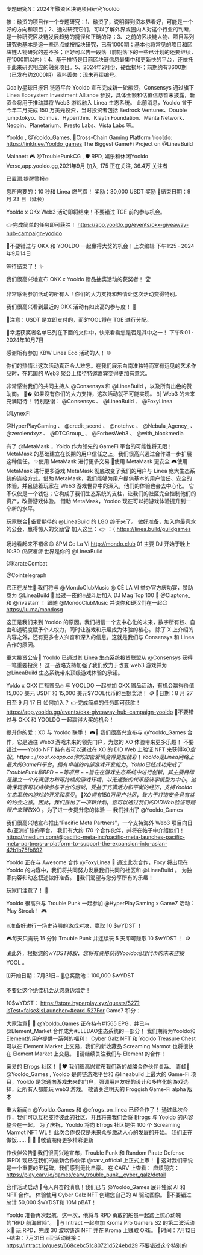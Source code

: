 专题研究N：2024年融资区块链项目研究Yooldo


按：融资的项目作一个专题研究：1、融资了，说明得到资本界看好，可能是一个好的方向和项目；2、通过研究它们，可以了解外界或圈内人对这个行业的判断，是一种研究区块链发展趋势的捷径和正确的路；3、之前的区块链人物、项目系列研究也基本是追一些热点或按版块研究，已有1000期；基本也将常见的项目和区块链人物研究的差不多；正好可以告一段落（前期落下的一些已计划的还要继续，在1000期以内）；4、基于推特是目前区块链信息最集中和更新快的平台，还依托于此来研究相应的融资项目。5、2024年2月份，硬盘损坏；前期约有3600期（已发布约2000期）资料丢失；现未再续编号。

Odaily星球日报讯 链游平台 Yooldo 宣布完成新一轮融资，Consensys 通过旗下 Linea Ecosystem Investment Alliance 参投，具体金额和估值信息暂未披露，新资金将用于推动其将 Web3 游戏融入 Linea 生态系统。
此前消息，Yooldo 曾于今年二月完成 150 万美元投资，当时投资者包括 Bedrock Ventures、Double jump.tokyo、Edimus、Hyperithm、Klaytn Foundation、Manta Network、Neopin、Planetarium、Presto Labs、Vista Labs 等。

Yooldo
,
@Yooldo_Games,
🧩Cross-Chain Gaming Platform 𝕐𝕠𝕠𝕝𝕕𝕠:  https://linktr.ee/Yooldo_games
The Biggest GameFi Project on 
@LineaBuild

Mainnet: 🎮 
@TroublePunkCG
,  🛡️ RPD,
娱乐和休闲Yooldo  Verse,app.yooldo.gg,2021年9月 加入,
175 正在关注,
36.4万 关注者


已置顶:提醒警报🔥

您所需要的：10 秒和 Linea 燃气费！
奖励：30,000 USDT 奖励
📅结束日期：9 月 23 日（延长）

Yooldo x OKx Web3 活动即将结束！不要错过 TGE 前的参与机会。

👉完成简单的任务即可获胜！
https://app.yooldo.gg/events/okx-giveaway-hub-campaign-yooldo

🤑不要错过与 OKX 和 YOOLDO 一起赢得大奖的机会！上次编辑
下午1:25 · 2024年9月14日

等待结束了！ ✨

我们很高兴地宣布 OKX x Yooldo 赠品抽奖活动的获奖者！ 🏆

非常感谢参加活动的所有人！你们的大力支持和热情让这次活动变得特别。

我们很高兴看到最近的 OKX 活动有如此高的参与度！ 🙌

📝注意：USDT 是立即支付的，而$YOOL将在 TGE 进行分配。

📂幸运获奖者名单已列在下面的文件中，快来看看您是否是其中之一！ 下午5:01 · 2024年10月7日

感谢所有参加 KBW Linea Eco 活动的人！ 🌐

你们的热情让这次活动真正令人难忘。在我们展示白南准独特而富有远见的艺术作品时，在韩国的 Web3 聚会上接待特邀嘉宾变得更加有意义。

非常感谢我们的共同主持人
@Consensys
和
@LineaBuild
 ，以及所有出色的赞助商。 🙏�
如果没有你们的大力支持，这次活动就不可能实现。
对 Web3 的未来充满期待！
特别感谢： 
@Consensys
 、 
@LineaBuild
 、 
@FoxyLinea
 
@LynexFi
 
@HyperPlayGaming
 、 
@credit_scend
 、 
@notchvc
 、 
@Nebula_Agency_
 、 
@zerolendxyz
 、 
@DTCGroup_
 、 
@ForbesWeb3
 、 
@with_blockmedia

有了
@MetaMask
 ，Yoldo 作为领先的 GameFi 平台的可能性将无限！
MetaMask 的基础建立在长期的用户信任之上，我们很高兴通过合作进一步扩展这种信任。
✨使用 MetaMask 进行更多交易
🔐使用 MetaMask 更安全
🎮使用 MetaMask 进行更多游戏
MetaMask 彻底改变了我们的用户与 Linea 庞大生态系统的连接方式。借助 MetaMask，我们能够为用户提供基本的用户信任、安全的体验，并且随着玩家在 Web3 游戏世界中的深入，他们的体验也会去中心化。
它不仅仅是一个钱包；它构成了我们生态系统的支柱，让我们的社区完全控制他们的资产，改善游戏体验。
借助 MetaMask，Yooldo 现在可以把游戏体验提升到一个新的水平。

玩家联合👏备受期待的
@LineaBuild
的 LGG 终于来了。
做好准备，加入你最喜欢的公会，赢得惊人的奖励🏆
加入这里： 👉 ：（ https://linea.build/guildgames

场地看起来不错😍😍
8PM Ce La Vi http://mondo.club 01
主要 DJ 开始于晚上 10:30 *仅限邀请*
世界是你的
@LineaBuild
  
@KarateCombat
 
@Cointelegraph

它正在发生🥋
我们将与
@MondoClubMusic
 @ CÉ LA VI 举办官方庆功宴，赞助商为
@LineaBuild
 🎉
经过一夜的🔥战斗后加入 DJ Mag Top 100 🥇 
@Claptone_
和
@rivastarr
 ！
跟随
@MondoClubMusic
并说你和硬汉们在一起😉 https://lu.ma/mondosg

这正是我们来到 Yooldo 的原因。我们相信一个去中心化的未来，数字所有权、自由和透明度赋予个人权力，同时让游戏和乐趣成为体验的核心。
除了 X 上介绍的内容之外，还有更多令人兴奋和深入的信息。这就是我们与 Consensys 和 Linea 合作的原因。

重大投资公告📢
Yooldo 已通过其 Linea 生态系统投资联盟从
@Consensys
获得一笔重要投资！
这一战略支持加强了我们致力于改变 web3 游戏并为
@LineaBuild
生态系统带来顶级游戏体验的承诺。

Yoldo x OKX 巨额赠品🔥
与 YOOLDO 一起参加 OKX 赠品活动，有机会赢得价值 15,000 美元 USDT 和 15,000 美元$YOOL代币的巨额奖池！ 🪙
📅日期：8 月 27 日至 9 月 17 日
如何加入？
👉完成简单的任务即可获胜！ https://app.yooldo.gg/events/okx-giveaway-hub-campaign-yooldo
🤑不要错过与 OKX 和 YOOLDO 一起赢得大奖的机会！

提升你的爱：XO 与 Yooldo 联手！ 🎮💖
我们很高兴宣布与
@Yooldo_Games
合作，它是通往 Web3 游戏未来的领先门户，为您的 XO 体验带来更多乐趣！
不要错过——Yoldo NFT 持有者可以通过在 XO 的 DID Web 上验证 NFT 来获得$XO空投。
https://xoul.xoapp.co
你的加密爱情变得更加精彩！ Yooldo 是 Linea 网络上最大的 GameFi 平台，拥有卓越的内部游戏开发能力。Yoldo 已经成功完成了 Trouble Punk 和 RPD --等项目--旨在在游戏生态系统中进行创新。其主要目标是建立一个充满活力和可持续的游戏环境，以无通胀的代币经济学模型为中心。这确保玩家可以持续参与平台的游戏，受益于充满活力和平衡的经济，支持 Yooldo 生态系统内游戏的开发和享受。 🚀
XO 拥有 150 万用户社区，致力于打造安全且有益的约会之旅。因此，我们推出了一项新计划，您可以通过我们的 DID Web 验证可疑账​​户来赚取$XO 。为了进一步提升您的体验 — 我们推出了
@Yooldo_Games

我们很高兴地宣布推出“Pacific Meta Partners”，一个支持海外 Web3 项目向日本/亚洲扩张的平台。
我们有大约 170 个合作伙伴，并将在帖子中介绍他们！
https://medium.com/@pacific-meta-inc/pacific-meta-launches-pacific-meta-partners-a-platform-to-support-the-expansion-into-asian-42b1b75fb892

Yooldo 正在与 Awesome 合作
@FoxyLinea
  🎉
通过此次合作，Foxy 将出现在 Yooldo 的内容中，我们将共同努力发展我们共同的社区和
@LineaBuild
 。
为独家内容和动态叙述做好准备。
🔔我们渴望与您分享所有的乐趣！

玩家们注意了！ 📢

Yooldo 很高兴与 Trouble Punk 一起参加
@HyperPlayGaming
 x Game7 活动：Play Streak！ 🎮

🔥准备好进行一场史诗般的游戏对决，赢取 10 $wYDST ！

🎮每天只需玩 15 分钟 Trouble Punk 并连续玩 5 天即可赚取 10 $wYDST ！ 🪙

💰此外，根据您的$wYDST持股，您将有资格获得 Yooldo 治理代币的未来空投$YOOL 。

🗓️开始日期：7月31日~ 💎总奖励池：100,000 $wYDST

不要让这个绝佳机会从您身边溜走！

10$wYDST： https://store.hyperplay.xyz/quests/527?isTest=false&isLauncher=#card-527For
Game7 积分：

大家注意📢
🎉 
@Yooldo_Games
正在持有#1565 EPG，并已与
@Element_Market
合作成为#ELEDAO生态系统的一部分！
我们期待为Yooldo和Element的用户提供一系列的福利！
Cyber​​ Galz NFT 和 Yooldo Treasure Chest 可以在 Element Market 上交易，我们的新收藏品 Screaming Marmot 也将很快在 Element Market 上交易。
🔔请继续关注我们与 Element 的合作！

亲爱的 Efrogs 社区！ 🐸❤️
我们很高兴宣布我们新的战略合作伙伴关系。
青蛙🤝 
@Yooldo_Games
,
Yooldo 是跨链游戏平台和
@lineabuild
上最大的 Game-Fi 项目，Yooldo 是您通向游戏未来的门户，强调用户友好的设计和多样化的游戏选择，让所有人都能玩 web3 游戏。
敬请关注明天的 Froggish Game-Fi alpha 版本

重大新闻🔥
@Yooldo_Games
和
@efrogs_on_linea
已经合作了！
通过此次合作，我们可以互相支持彼此的社区，并且将来我们会将 Efrogs 与 Yooldo 的内容整合在一起。
为了庆祝，Yooldo 将向 Efrogs 社区提供 100 个 Screaming Marmot NFT WL！
此次合作仅仅是未来众多激动人心的发展的开始。
我们正在做饭...... 🐸 🦫
🔔敬请期待更多精彩更新

作伙伴公告📢
我们很高兴地宣布，Trouble Punk 和 Random Pirate Defense (RPD) 现已在我们的最新合作伙伴
@carv_official
上正式上市！ 🌟
这对我们来说是一个重要的里程碑，我们感到无比自豪。
在 CARV 上查看：
麻烦朋克： https://play.carv.io/games/carv_trouble_punk__cyber_galz/detail

合作活动启动
🚀令人兴奋的消息！我们已与
@Yooldo_Games
展开独家 AI 和 NFT 合作。
体验使用 Cyber​​ Galz NFT 创建您自己的 AI 驱动图像。
🎉不要错过总计 50,000 $wYDST和 10M pBAT！

Yooldo 准备再次起航，这一次，他将与 RPD 勇敢的船员一起踏上惊心动魄的“RPD 航海冒险”。 🚢与 Intract 一起参加 Kroma Pro Gamers S2 的第二波活动⚔️🌊
玩 RPD，完成 30 波以铸造 NFT 并在 Kroma 上赚取 ORE。
📅时间：7月12日~结束：7月31日
👉🏼活动链接： https://intract.io/quest/668cebc51c80721d524ebd29
不要错过这个特别的



 